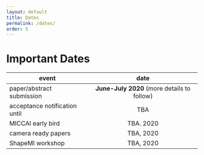 ```yaml
---
layout: default
title: Dates
permalink: /dates/
order: 5
---
```

# Important Dates

| event | date |
|---|:---:|
| paper/abstract submission | **June-July 2020** (more details to follow)  |
| acceptance notification until | TBA |
| MICCAI early bird | TBA. 2020 |
| camera ready papers | TBA, 2020 |
| ShapeMI workshop | TBA, 2020  |
